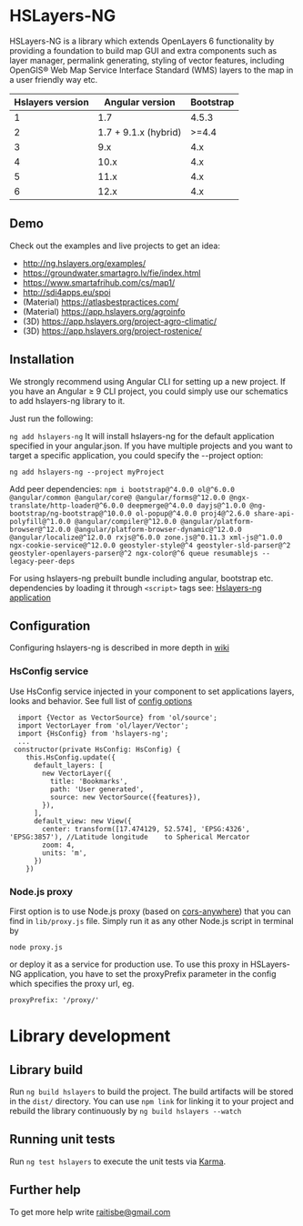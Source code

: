 # HSLayers-NG

HSLayers-NG is a library which extends OpenLayers 6 functionality by providing a foundation to build map GUI and extra components such as layer manager, permalink generating, styling of vector features, including OpenGIS® Web Map Service Interface Standard (WMS) layers to the map in a user friendly way etc.


| Hslayers version | Angular version     | Bootstrap   |
| ---------------- | -----------------   |------------ |
| 1                | 1.7                 | 4.5.3       |
| 2                | 1.7 + 9.1.x (hybrid)| >=4.4       |
| 3                | 9.x                 | 4.x         |
| 4                | 10.x                | 4.x         |
| 5                | 11.x                | 4.x         |
| 6                | 12.x                | 4.x         |

## Demo

Check out the examples and live projects to get an idea:  
* http://ng.hslayers.org/examples/
* https://groundwater.smartagro.lv/fie/index.html
* https://www.smartafrihub.com/cs/map1/
* http://sdi4apps.eu/spoi
* (Material) https://atlasbestpractices.com/
* (Material) https://app.hslayers.org/agroinfo
* (3D) https://app.hslayers.org/project-agro-climatic/
* (3D) https://app.hslayers.org/project-rostenice/

## Installation

We strongly recommend using Angular CLI for setting up a new project. If you have an Angular ≥ 9 CLI project, you could simply use our schematics to add hslayers-ng library to it.

Just run the following:

`ng add hslayers-ng`
It will install hslayers-ng for the default application specified in your angular.json. If you have multiple projects and you want to target a specific application, you could specify the --project option:

`ng add hslayers-ng --project myProject`

Add peer dependencies:
`npm i bootstrap@^4.0.0 ol@^6.0.0 @angular/common @angular/core@ @angular/forms@^12.0.0 @ngx-translate/http-loader@^6.0.0 deepmerge@^4.0.0 dayjs@^1.0.0 @ng-bootstrap/ng-bootstrap@^10.0.0 ol-popup@^4.0.0 proj4@^2.6.0 share-api-polyfill@^1.0.0 @angular/compiler@^12.0.0 @angular/platform-browser@^12.0.0 @angular/platform-browser-dynamic@^12.0.0 @angular/localize@^12.0.0 rxjs@^6.0.0 zone.js@^0.11.3 xml-js@^1.0.0 ngx-cookie-service@^12.0.0 geostyler-style@^4 geostyler-sld-parser@^2 geostyler-openlayers-parser@^2 ngx-color@^6 queue resumablejs --legacy-peer-deps`

For using hslayers-ng prebuilt bundle including angular, bootstrap etc. dependencies by loading it through `<script>` tags see: [Hslayers-ng application](https://github.com/hslayers/hslayers-ng/tree/develop/projects/hslayers-app)

## Configuration

Configuring hslayers-ng is described in more depth in [wiki](https://github.com/hslayers/hslayers-ng/wiki) 

### HsConfig service
Use HsConfig service injected in your component to set applications layers, looks and behavior. See full list of [config options](https://github.com/hslayers/hslayers-ng/wiki/Config-parameters)
```
  import {Vector as VectorSource} from 'ol/source';
  import VectorLayer from 'ol/layer/Vector';
  import {HsConfig} from 'hslayers-ng';
  ...
 constructor(private HsConfig: HsConfig) {
    this.HsConfig.update({
      default_layers: [
        new VectorLayer({
          title: 'Bookmarks',
          path: 'User generated',
          source: new VectorSource({features}),
        }),
      ],
      default_view: new View({
        center: transform([17.474129, 52.574], 'EPSG:4326', 'EPSG:3857'), //Latitude longitude    to Spherical Mercator
        zoom: 4,
        units: 'm',
      })
    })
```        
### Node.js proxy
First option is to use Node.js proxy (based on [cors-anywhere](https://github.com/Rob--W/cors-anywhere)) that you can find in `lib/proxy.js` file. Simply run it as any other Node.js script in terminal by 

`node proxy.js`

or deploy it as a service for production use. To use this proxy in HSLayers-NG application, you have to set the proxyPrefix parameter in the config 
which specifies the proxy url, eg.

```
proxyPrefix: '/proxy/'
```

# Library development 

## Library build

Run `ng build hslayers` to build the project. The build artifacts will be stored in the `dist/` directory. You can use `npm link` for linking it to your project and rebuild the library continuously by `ng build hslayers --watch`

## Running unit tests

Run `ng test hslayers` to execute the unit tests via [Karma](https://karma-runner.github.io).

## Further help

To get more help write raitisbe@gmail.com

